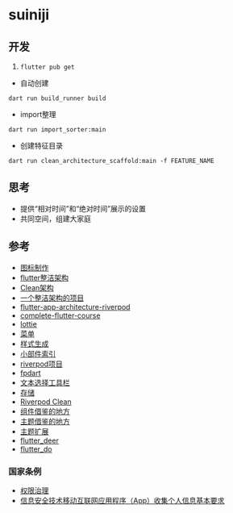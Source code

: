 # suiniji

## 开发

1. `flutter pub get`

- 自动创建
  
`dart run build_runner build`

- import整理

`dart run import_sorter:main`

- 创建特征目录

`dart run clean_architecture_scaffold:main -f FEATURE_NAME`

## 思考

- 提供“相对时间”和“绝对时间”展示的设置
- 共同空间，组建大家庭

## 参考

- [图标制作](https://icon.kitchen/)
- [flutter整洁架构](https://blog.cleancoder.com/uncle-bob/2012/08/13/the-clean-architecture.html)
- [Clean架构](https://betterprogramming.pub/flutter-clean-architecture-test-driven-development-practical-guide-445f388e8604)
- [一个整洁架构的项目](https://github.com/shirvanie/flutter_messenger_clean_architecture)
- [flutter-app-architecture-riverpod](https://codewithandrea.com/articles/flutter-app-architecture-riverpod-introduction/)
- [complete-flutter-course](https://github.com/bizz84/complete-flutter-course)
- [lottie](https://lottiefiles.com/)
- [菜单](https://docs.flutter.dev/release/breaking-changes/context-menus)
- [样式生成](https://rydmike.com/flexcolorscheme/themesplayground-latest/)
- [小部件索引](https://docs.flutter.dev/reference/widgets)
- [riverpod项目](https://github.com/AhmedLSayed9/deliverzler)
- [fpdart](https://github.com/SandroMaglione/fpdart)
- [文本选择工具栏](https://github.com/flutter/flutter/issues/125391)
- [存储](https://isar.dev/zh/tutorials/quickstart.html)
- [Riverpod Clean](https://otakoyi.software/blog/flutter-clean-architecture-with-riverpod-and-supabase)
- [组件借鉴的地方](https://github.com/luo3house/flutter_vant/tree/main/vantui/lib/src/widgets)
- [主题借鉴的地方](https://github.com/tusen-ai/naive-ui/blob/main/src/_styles/common/dark.ts)
- [主题扩展](https://www.shirne.com/blog/flutter/flutter_extend_themedata.html)
- [flutter_deer](https://github.com/simplezhli/flutter_deer)
- [flutter_do](https://github.com/LaoMengFlutter/flutter-do)

### 国家条例

- [权限治理](https://www.sohu.com/a/334869240_664487)
- [信息安全技术移动互联网应用程序（App）收集个人信息基本要求](http://c.gb688.cn/bzgk/gb/showGb?type=online&hcno=977D9EBB32ABF0A7DD6A1215969FE57A)